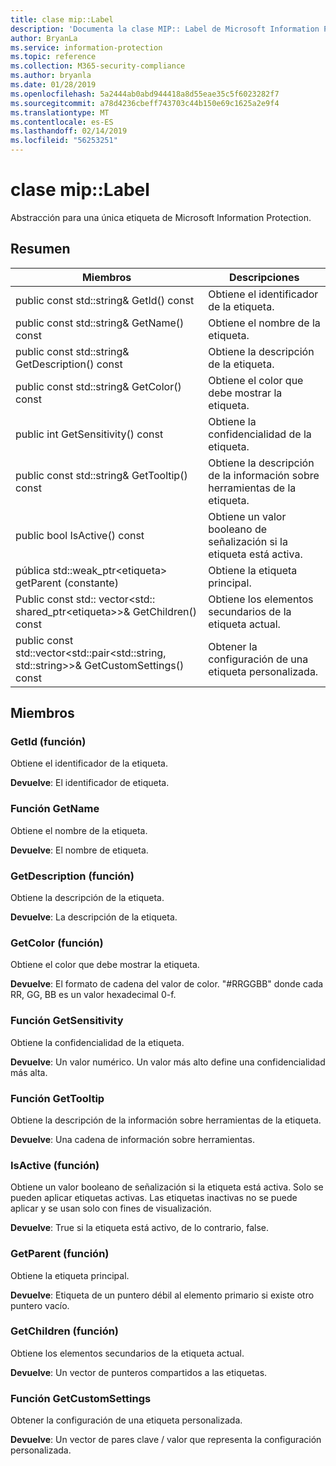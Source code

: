 ```yaml
---
title: clase mip::Label
description: 'Documenta la clase MIP:: Label de Microsoft Information Protection (MIP) SDK.'
author: BryanLa
ms.service: information-protection
ms.topic: reference
ms.collection: M365-security-compliance
ms.author: bryanla
ms.date: 01/28/2019
ms.openlocfilehash: 5a2444ab0abd944418a8d55eae35c5f6023282f7
ms.sourcegitcommit: a78d4236cbeff743703c44b150e69c1625a2e9f4
ms.translationtype: MT
ms.contentlocale: es-ES
ms.lasthandoff: 02/14/2019
ms.locfileid: "56253251"
---
```

# <a name="class-miplabel"></a>clase mip::Label 
Abstracción para una única etiqueta de Microsoft Information Protection.
  
## <a name="summary"></a>Resumen
 Miembros                        | Descripciones                                
--------------------------------|---------------------------------------------
public const std::string& GetId() const  |  Obtiene el identificador de la etiqueta.
public const std::string& GetName() const  |  Obtiene el nombre de la etiqueta.
public const std::string& GetDescription() const  |  Obtiene la descripción de la etiqueta.
public const std::string& GetColor() const  |  Obtiene el color que debe mostrar la etiqueta.
public int GetSensitivity() const  |  Obtiene la confidencialidad de la etiqueta.
public const std::string& GetTooltip() const  |  Obtiene la descripción de la información sobre herramientas de la etiqueta.
public bool IsActive() const  |  Obtiene un valor booleano de señalización si la etiqueta está activa.
pública std::weak_ptr\<etiqueta\> getParent (constante)  |  Obtiene la etiqueta principal.
Public const std:: vector\<std:: shared_ptr\<etiqueta\>\>& GetChildren() const  |  Obtiene los elementos secundarios de la etiqueta actual.
public const std::vector\<std::pair\<std::string, std::string\>\>& GetCustomSettings() const  |  Obtener la configuración de una etiqueta personalizada.
  
## <a name="members"></a>Miembros
  
### <a name="getid-function"></a>GetId (función)
Obtiene el identificador de la etiqueta.

  
**Devuelve**: El identificador de etiqueta.
  
### <a name="getname-function"></a>Función GetName
Obtiene el nombre de la etiqueta.

  
**Devuelve**: El nombre de etiqueta.
  
### <a name="getdescription-function"></a>GetDescription (función)
Obtiene la descripción de la etiqueta.

  
**Devuelve**: La descripción de la etiqueta.
  
### <a name="getcolor-function"></a>GetColor (función)
Obtiene el color que debe mostrar la etiqueta.

  
**Devuelve**: El formato de cadena del valor de color. "#RRGGBB" donde cada RR, GG, BB es un valor hexadecimal 0-f.
  
### <a name="getsensitivity-function"></a>Función GetSensitivity
Obtiene la confidencialidad de la etiqueta.

  
**Devuelve**: Un valor numérico. Un valor más alto define una confidencialidad más alta.
  
### <a name="gettooltip-function"></a>Función GetTooltip
Obtiene la descripción de la información sobre herramientas de la etiqueta.

  
**Devuelve**: Una cadena de información sobre herramientas.
  
### <a name="isactive-function"></a>IsActive (función)
Obtiene un valor booleano de señalización si la etiqueta está activa.
Solo se pueden aplicar etiquetas activas. Las etiquetas inactivas no se puede aplicar y se usan solo con fines de visualización. 

  
**Devuelve**: True si la etiqueta está activo, de lo contrario, false.
  
### <a name="getparent-function"></a>GetParent (función)
Obtiene la etiqueta principal.

  
**Devuelve**: Etiqueta de un puntero débil al elemento primario si existe otro puntero vacío.
  
### <a name="getchildren-function"></a>GetChildren (función)
Obtiene los elementos secundarios de la etiqueta actual.

  
**Devuelve**: Un vector de punteros compartidos a las etiquetas.
  
### <a name="getcustomsettings-function"></a>Función GetCustomSettings
Obtener la configuración de una etiqueta personalizada.

  
**Devuelve**: Un vector de pares clave / valor que representa la configuración personalizada.
